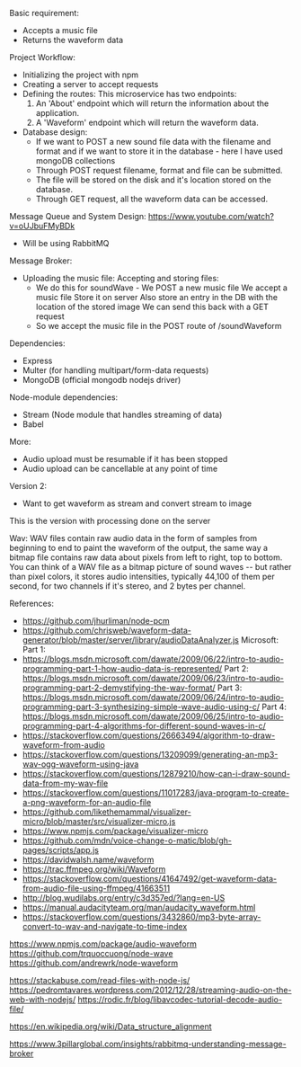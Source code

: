 Basic requirement:
- Accepts a music file
- Returns the waveform data

Project Workflow:
- Initializing the project with npm
- Creating a server to accept requests
- Defining the routes:
    This microservice has two endpoints:
    1) An 'About' endpoint which will return the information about the application.
    2) A 'Waveform' endpoint which will return the waveform data.
- Database design:
  - If we want to POST a new sound file data with the filename and format and if we want to store it in the database - here I have used mongoDB collections
  - Through POST request filename, format and file can be submitted.
  - The file will be stored on the disk and it's location stored on the database.
  - Through GET request, all the waveform data can be accessed.

Message Queue and System Design: https://www.youtube.com/watch?v=oUJbuFMyBDk
- Will be using RabbitMQ

Message Broker:










- Uploading the music file:
  Accepting and storing files:
  - We do this for soundWave - We POST a new music file
    We accept a music file
    Store it on server
    Also store an entry in the DB with the location of the stored image
  We can send this back with a GET request
  - So we accept the music file in the POST route of /soundWaveform



Dependencies:
- Express
- Multer (for handling multipart/form-data requests)
- MongoDB (official mongodb nodejs driver)

Node-module dependencies:
- Stream (Node module that handles streaming of data)
- Babel



More:
- Audio upload must be resumable if it has been stopped
- Audio upload can be cancellable at any point of time

Version 2:
- Want to get waveform as stream and convert stream to image

This is the version with processing done on the server

Wav: WAV files contain raw audio data in the form of samples from beginning to end to paint the waveform of the output, the same way a bitmap file contains raw data about pixels from left to right, top to bottom. You can think of a WAV file as a bitmap picture of sound waves -- but rather than pixel colors, it stores audio intensities, typically 44,100 of them per second, for two channels if it's stereo, and 2 bytes per channel.

References:
- https://github.com/jhurliman/node-pcm
- https://github.com/chrisweb/waveform-data-generator/blob/master/server/library/audioDataAnalyzer.js
Microsoft:
Part 1:
- https://blogs.msdn.microsoft.com/dawate/2009/06/22/intro-to-audio-programming-part-1-how-audio-data-is-represented/
Part 2: https://blogs.msdn.microsoft.com/dawate/2009/06/23/intro-to-audio-programming-part-2-demystifying-the-wav-format/
Part 3: https://blogs.msdn.microsoft.com/dawate/2009/06/24/intro-to-audio-programming-part-3-synthesizing-simple-wave-audio-using-c/
Part 4: https://blogs.msdn.microsoft.com/dawate/2009/06/25/intro-to-audio-programming-part-4-algorithms-for-different-sound-waves-in-c/
- https://stackoverflow.com/questions/26663494/algorithm-to-draw-waveform-from-audio
- https://stackoverflow.com/questions/13209099/generating-an-mp3-wav-ogg-waveform-using-java
- https://stackoverflow.com/questions/12879210/how-can-i-draw-sound-data-from-my-wav-file
- https://stackoverflow.com/questions/11017283/java-program-to-create-a-png-waveform-for-an-audio-file
- https://github.com/likethemammal/visualizer-micro/blob/master/src/visualizer-micro.js
- https://www.npmjs.com/package/visualizer-micro
- https://github.com/mdn/voice-change-o-matic/blob/gh-pages/scripts/app.js
- https://davidwalsh.name/waveform
- https://trac.ffmpeg.org/wiki/Waveform
- https://stackoverflow.com/questions/41647492/get-waveform-data-from-audio-file-using-ffmpeg/41663511
- http://blog.wudilabs.org/entry/c3d357ed/?lang=en-US
- https://manual.audacityteam.org/man/audacity_waveform.html
- https://stackoverflow.com/questions/3432860/mp3-byte-array-convert-to-wav-and-navigate-to-time-index

https://www.npmjs.com/package/audio-waveform
https://github.com/trquoccuong/node-wave
https://github.com/andrewrk/node-waveform

https://stackabuse.com/read-files-with-node-js/
https://pedromtavares.wordpress.com/2012/12/28/streaming-audio-on-the-web-with-nodejs/
https://rodic.fr/blog/libavcodec-tutorial-decode-audio-file/

https://en.wikipedia.org/wiki/Data_structure_alignment

https://www.3pillarglobal.com/insights/rabbitmq-understanding-message-broker
